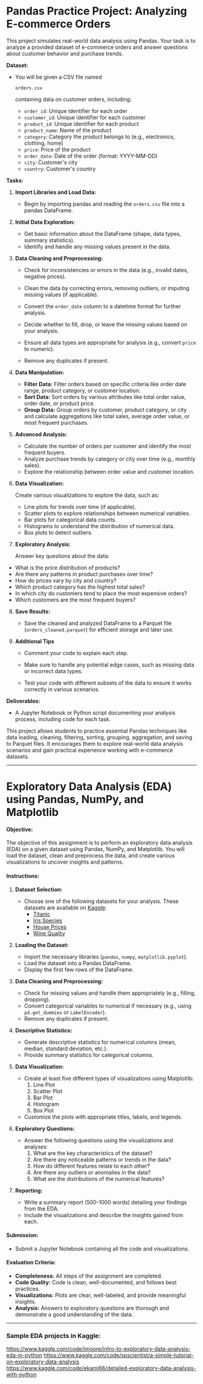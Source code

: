 # Pandas Practice Project: Analyzing E-commerce Orders

This project simulates real-world data analysis using Pandas. Your task is to analyze a provided dataset of e-commerce orders and answer questions about customer behavior and purchase trends.

**Dataset:**

- You will be given a CSV file named 

  ```
  orders.csv
  ```

   containing data on customer orders, including:

  - `order_id`: Unique identifier for each order
  - `customer_id`: Unique identifier for each customer
  - `product_id`: Unique identifier for each product
  - `product_name`: Name of the product
  - `category`: Category the product belongs to (e.g., electronics, clothing, home)
  - `price`: Price of the product
  - `order_date`: Date of the order (format: YYYY-MM-DD)
  - `city`: Customer's city
  - `country`: Customer's country

**Tasks:**

1. **Import Libraries and Load Data:**
   - Begin by importing pandas and reading the `orders.csv` file into a pandas DataFrame.

2. **Initial Data Exploration:**
   - Get basic information about the DataFrame (shape, data types, summary statistics).
   - Identify and handle any missing values present in the data.

3. **Data Cleaning and Preprocessing:**
   - Check for inconsistencies or errors in the data (e.g., invalid dates, negative prices).

   - Clean the data by correcting errors, removing outliers, or imputing missing values (if applicable).

   - Convert the `order_date` column to a datetime format for further analysis.

   - Decide whether to fill, drop, or leave the missing values based on your analysis.

   - Ensure all data types are appropriate for analysis (e.g., convert `price` to numeric).

   - Remove any duplicates if present.

     

4. **Data Manipulation:**
   - **Filter Data:** Filter orders based on specific criteria like order date range, product category, or customer location.
   - **Sort Data:** Sort orders by various attributes like total order value, order date, or product price.
   - **Group Data:** Group orders by customer, product category, or city and calculate aggregations like total sales, average order value, or most frequent purchases.

5. **Advanced Analysis:**
   - Calculate the number of orders per customer and identify the most frequent buyers.
   - Analyze purchase trends by category or city over time (e.g., monthly sales).
   - Explore the relationship between order value and customer location.

6. **Data Visualization:**

   Create various visualizations to explore the data, such as:

   - Line plots for trends over time (if applicable).
   - Scatter plots to explore relationships between numerical variables.
   - Bar plots for categorical data counts.
   - Histograms to understand the distribution of numerical data.
   - Box plots to detect outliers.

7. **Exploratory Analysis:**

    Answer key questions about the data:
  - What is the price distribution of products?
  - Are there any patterns in product purchases over time?
  - How do prices vary by city and country?
  - Which product category has the highest total sales?
  - In which city do customers tend to place the most expensive orders?
  - Which customers are the most frequent buyers?

8. **Save Results:**

   - Save the cleaned and analyzed DataFrame to a Parquet file (`orders_cleaned.parquet`) for efficient storage and later use.

9. **Additional Tips**

   - Comment your code to explain each step.

   - Make sure to handle any potential edge cases, such as missing data or incorrect data types.

   - Test your code with different subsets of the data to ensure it works correctly in various scenarios.

**Deliverables:**

- A Jupyter Notebook or Python script documenting your analysis process, including code for each task.


This project allows students to practice essential Pandas techniques like data loading, cleaning, filtering, sorting, grouping, aggregation, and saving to Parquet files. It encourages them to explore real-world data analysis scenarios and gain practical experience working with e-commerce datasets.



-------

# Exploratory Data Analysis (EDA) using Pandas, NumPy, and Matplotlib

#### Objective:
The objective of this assignment is to perform an exploratory data analysis (EDA) on a given dataset using Pandas, NumPy, and Matplotlib. You will load the dataset, clean and preprocess the data, and create various visualizations to uncover insights and patterns.

#### Instructions:

1. **Dataset Selection:**
   - Choose one of the following datasets for your analysis. These datasets are available on [Kaggle](https://www.kaggle.com/datasets):
     - [Titanic](https://www.kaggle.com/c/titanic/data)
     - [Iris Species](https://www.kaggle.com/datasets/uciml/iris)
     - [House Prices](https://www.kaggle.com/c/house-prices-advanced-regression-techniques/data)
     - [Wine Quality](https://www.kaggle.com/datasets/uciml/red-wine-quality-cortez-et-al-2009)

2. **Loading the Dataset:**
   - Import the necessary libraries (`pandas`, `numpy`, `matplotlib.pyplot`).
   - Load the dataset into a Pandas DataFrame.
   - Display the first few rows of the DataFrame.

3. **Data Cleaning and Preprocessing:**
   - Check for missing values and handle them appropriately (e.g., filling, dropping).
   - Convert categorical variables to numerical if necessary (e.g., using `pd.get_dummies` or `LabelEncoder`).
   - Remove any duplicates if present.

4. **Descriptive Statistics:**
   - Generate descriptive statistics for numerical columns (mean, median, standard deviation, etc.).
   - Provide summary statistics for categorical columns.

5. **Data Visualization:**
   - Create at least five different types of visualizations using Matplotlib:
     1. Line Plot
     2. Scatter Plot
     3. Bar Plot
     4. Histogram
     5. Box Plot
   - Customize the plots with appropriate titles, labels, and legends.

6. **Exploratory Questions:**
   - Answer the following questions using the visualizations and analyses:
     1. What are the key characteristics of the dataset?
     2. Are there any noticeable patterns or trends in the data?
     3. How do different features relate to each other?
     4. Are there any outliers or anomalies in the data?
     5. What are the distributions of the numerical features?

7. **Reporting:**
   - Write a summary report (500-1000 words) detailing your findings from the EDA.
   - Include the visualizations and describe the insights gained from each.

#### Submission:
- Submit a Jupyter Notebook containing all the code and visualizations.

#### Evaluation Criteria:
- **Completeness:** All steps of the assignment are completed.
- **Code Quality:** Code is clean, well-documented, and follows best practices.
- **Visualizations:** Plots are clear, well-labeled, and provide meaningful insights.
- **Analysis:** Answers to exploratory questions are thorough and demonstrate a good understanding of the data.

---

### Sample EDA projects in Kaggle:
https://www.kaggle.com/code/imoore/intro-to-exploratory-data-analysis-eda-in-python
https://www.kaggle.com/code/spscientist/a-simple-tutorial-on-exploratory-data-analysis
https://www.kaggle.com/code/ekami66/detailed-exploratory-data-analysis-with-python